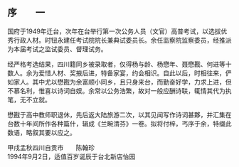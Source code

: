 ## 序　　一

国府于1949年迁台，次年在台举行第一次公务人员（文官）高普考试，以选拔优秀行政人材。时钮永建任考试院院长兼典试委员长。余任监察院监察委员，经推派为本届考试之监试委员、督理试务。

经严格考选结果，四川籍同乡被录取者，仅得杨与龄、杨懋年、聂懋戡、何进等十数人。余为爱惜人材、奖掖后进，特备家宴，约会相识。自此以后，时相往来，俨如家人。其中尤以懋戡为余富顺小同乡，且只身来台，而勤奋好学，力求上进，但不慕名利，惟喜以诗词自娱。余常以公务浩繁，故对一般应酬诗联，辄情其代为执笔，无不立就。

懋戡于高中教师职退休，先后返大陆旅游二次，以其见闻写作诗词甚夥，并汇集在台数十年间所作各种篇什，辑成《兰畹清芬》一卷。拟将付梓，丐序于余，特缀此数语，略叙其要以应之。

<span class="signature">甲戌孟秋四川自贡市　　陈翰珍</span><br/>
<span class="signature-date">1994年9月2日，适值百岁诞辰于台北新店怡园</span>